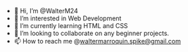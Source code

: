 - 👋 Hi, I’m @WalterM24
- 👀 I’m interested in Web Development
- 🌱 I’m currently learning HTML and CSS
- 💞️ I’m looking to collaborate on any beginner projects.
- 📫 How to reach me @waltermarroquin.spike@gmail.com

<!---
WalterM24/WalterM24 is a ✨ special ✨ repository because its `README.md` (this file) appears on your GitHub profile.
You can click the Preview link to take a look at your changes.
--->

